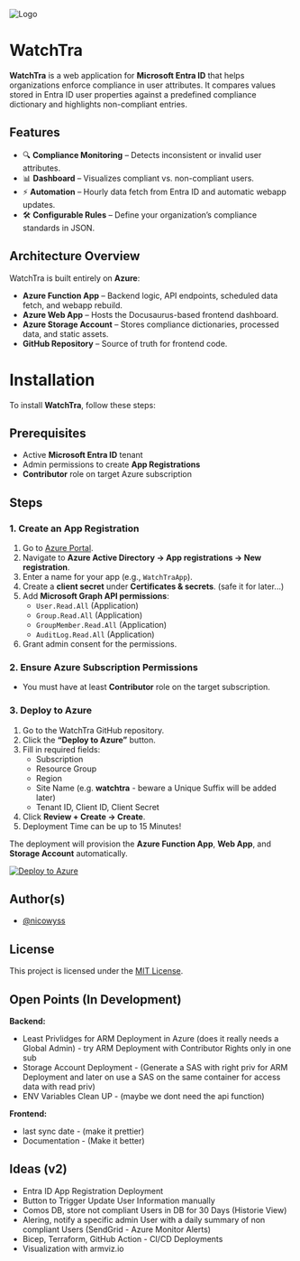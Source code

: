 ![Logo](https://accesspackagebuilder.dev/images/watchtra-github-banner.png)

# WatchTra

**WatchTra** is a web application for **Microsoft Entra ID** that helps organizations enforce compliance in user attributes. It compares values stored in Entra ID user properties against a predefined compliance dictionary and highlights non-compliant entries.

## Features

- 🔍 **Compliance Monitoring** – Detects inconsistent or invalid user attributes.  
- 📊 **Dashboard** – Visualizes compliant vs. non-compliant users.  
- ⚡ **Automation** – Hourly data fetch from Entra ID and automatic webapp updates.  
- 🛠 **Configurable Rules** – Define your organization’s compliance standards in JSON.  

## Architecture Overview

WatchTra is built entirely on **Azure**:

- **Azure Function App** – Backend logic, API endpoints, scheduled data fetch, and webapp rebuild.  
- **Azure Web App** – Hosts the Docusaurus-based frontend dashboard.  
- **Azure Storage Account** – Stores compliance dictionaries, processed data, and static assets.  
- **GitHub Repository** – Source of truth for frontend code.  

# Installation

To install **WatchTra**, follow these steps:

## Prerequisites

- Active **Microsoft Entra ID** tenant  
- Admin permissions to create **App Registrations**  
- **Contributor** role on target Azure subscription  

## Steps

### 1. Create an App Registration

1. Go to [Azure Portal](https://portal.azure.com).  
2. Navigate to **Azure Active Directory → App registrations → New registration**.  
3. Enter a name for your app (e.g., `WatchTraApp`).  
4. Create a **client secret** under **Certificates & secrets**. (safe it for later...)
5. Add **Microsoft Graph API permissions**:  
   - `User.Read.All` (Application)  
   - `Group.Read.All` (Application) 
   - `GroupMember.Read.All` (Application) 
   - `AuditLog.Read.All` (Application)  
6. Grant admin consent for the permissions.  

### 2. Ensure Azure Subscription Permissions

- You must have at least **Contributor** role on the target subscription.  

### 3. Deploy to Azure

1. Go to the WatchTra GitHub repository.  
2. Click the **“Deploy to Azure”** button.  
3. Fill in required fields:  
   - Subscription  
   - Resource Group
   - Region
   - Site Name (e.g. **watchtra** - beware a Unique Suffix will be added later)  
   - Tenant ID, Client ID, Client Secret  
4. Click **Review + Create → Create**.
5. Deployment Time can be up to 15 Minutes!  

The deployment will provision the **Azure Function App**, **Web App**, and **Storage Account** automatically.

[![Deploy to Azure](https://aka.ms/deploytoazurebutton)](https://portal.azure.com/#create/Microsoft.Template/uri/https%3A%2F%2Fraw.githubusercontent.com%2Fnicowyss%2Fwatchtra%2Fmain%2Fdeployment%2Fazuredeploy.json)

## Author(s)  

- [@nicowyss](https://github.com/nicowyss)  

## License  

This project is licensed under the [MIT License](LICENSE).  

## Open Points (In Development)
**Backend:**
- Least Privlidges for ARM Deployment in Azure (does it really needs a Global Admin) - try ARM Deployment with Contributor Rights only in one sub
- Storage Account Deployment - (Generate a SAS with right priv for ARM Deployment and later on use a SAS on the same container for access data with read priv)
- ENV Variables Clean UP - (maybe we dont need the api function)

**Frontend:**
- last sync date - (make it prettier) 
- Documentation - (Make it better)   

## Ideas (v2)
- Entra ID App Registration Deployment
- Button to Trigger Update User Information manually
- Comos DB, store not compliant Users in DB for 30 Days (Historie View)
- Alering, notify a specific admin User with a daily summary of non compliant Users (SendGrid - Azure Monitor Alerts)
- Bicep, Terraform, GitHub Action -  CI/CD Deployments
- Visualization with armviz.io 






